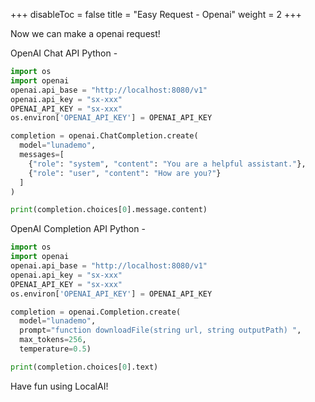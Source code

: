 
+++
disableToc = false
title = "Easy Request - Openai"
weight = 2
+++

Now we can make a openai request!

OpenAI Chat API Python -

```python
import os
import openai
openai.api_base = "http://localhost:8080/v1"
openai.api_key = "sx-xxx"
OPENAI_API_KEY = "sx-xxx"
os.environ['OPENAI_API_KEY'] = OPENAI_API_KEY

completion = openai.ChatCompletion.create(
  model="lunademo",
  messages=[
    {"role": "system", "content": "You are a helpful assistant."},
    {"role": "user", "content": "How are you?"}
  ]
)

print(completion.choices[0].message.content)
```

OpenAI Completion API Python -

```python
import os
import openai
openai.api_base = "http://localhost:8080/v1"
openai.api_key = "sx-xxx"
OPENAI_API_KEY = "sx-xxx"
os.environ['OPENAI_API_KEY'] = OPENAI_API_KEY

completion = openai.Completion.create(
  model="lunademo",
  prompt="function downloadFile(string url, string outputPath) ",
  max_tokens=256,
  temperature=0.5)

print(completion.choices[0].text)
```

Have fun using LocalAI!
